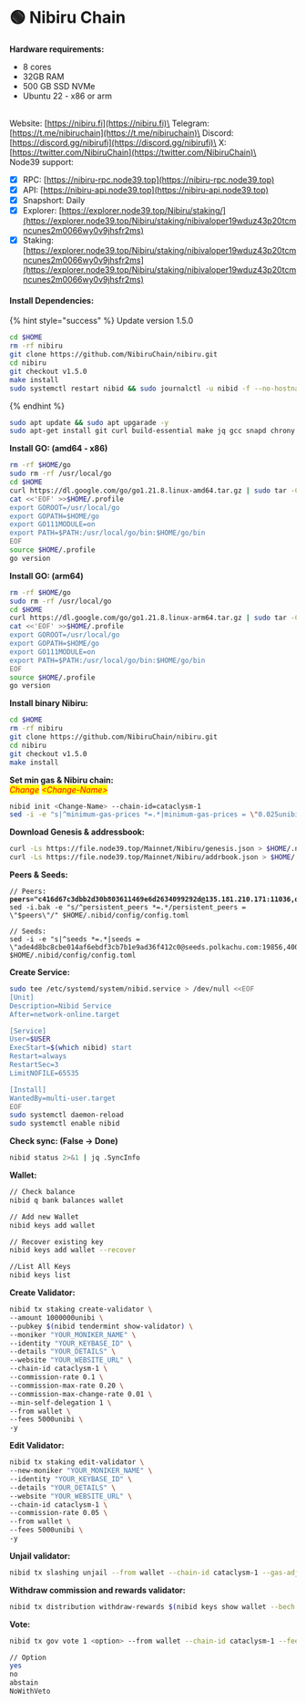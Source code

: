# 🟢 Nibiru Chain

**Hardware requirements:**&#x20;

* 8 cores
* 32GB RAM
* 500 GB SSD NVMe
* Ubuntu 22 - x86 or arm

\
Website: [https://nibiru.fi](https://nibiru.fi)\
Telegram: [https://t.me/nibiruchain](https://t.me/nibiruchain)\
Discord: [https://discord.gg/nibirufi](https://discord.gg/nibirufi)\
X: [https://twitter.com/NibiruChain](https://twitter.com/NibiruChain)\
\
Node39 support:

* [x] RPC: [https://nibiru-rpc.node39.top](https://nibiru-rpc.node39.top)
* [x] API: [https://nibiru-api.node39.top](https://nibiru-api.node39.top)
* [x] Snapshort: Daily
* [x] Explorer: [https://explorer.node39.top/Nibiru/staking/](https://explorer.node39.top/Nibiru/staking/nibivaloper19wduz43p20tcmncunes2m0066wy0v9jhsfr2ms)
* [x] Staking: [https://explorer.node39.top/Nibiru/staking/nibivaloper19wduz43p20tcmncunes2m0066wy0v9jhsfr2ms](https://explorer.node39.top/Nibiru/staking/nibivaloper19wduz43p20tcmncunes2m0066wy0v9jhsfr2ms)

#### Install Dependencies: <a href="#install-dependencies" id="install-dependencies"></a>

{% hint style="success" %}
Update version 1.5.0

```bash
cd $HOME
rm -rf nibiru
git clone https://github.com/NibiruChain/nibiru.git
cd nibiru
git checkout v1.5.0
make install
sudo systemctl restart nibid && sudo journalctl -u nibid -f --no-hostname -o cat
```
{% endhint %}

```bash
sudo apt update && sudo apt upgarade -y
sudo apt-get install git curl build-essential make jq gcc snapd chrony lz4 tmux unzip make bc -y
```

**Install GO: (amd64 - x86)**

```bash
rm -rf $HOME/go
sudo rm -rf /usr/local/go
cd $HOME
curl https://dl.google.com/go/go1.21.8.linux-amd64.tar.gz | sudo tar -C/usr/local -zxvf -
cat <<'EOF' >>$HOME/.profile
export GOROOT=/usr/local/go
export GOPATH=$HOME/go
export GO111MODULE=on
export PATH=$PATH:/usr/local/go/bin:$HOME/go/bin
EOF
source $HOME/.profile
go version
```

**Install GO: (arm64)**

```bash
rm -rf $HOME/go
sudo rm -rf /usr/local/go
cd $HOME
curl https://dl.google.com/go/go1.21.8.linux-arm64.tar.gz | sudo tar -C/usr/local -zxvf -
cat <<'EOF' >>$HOME/.profile
export GOROOT=/usr/local/go
export GOPATH=$HOME/go
export GO111MODULE=on
export PATH=$PATH:/usr/local/go/bin:$HOME/go/bin
EOF
source $HOME/.profile
go version
```

**Install binary  Nibiru:**

```bash
cd $HOME
rm -rf nibiru
git clone https://github.com/NibiruChain/nibiru.git
cd nibiru
git checkout v1.5.0
make install
```

**Set min gas & Nibiru chain:**\
_<mark style="color:red;">Change</mark>_ _<mark style="color:red;">\<Change-Name></mark>_&#x20;

```bash
nibid init <Change-Name> --chain-id=cataclysm-1
sed -i -e "s|^minimum-gas-prices *=.*|minimum-gas-prices = \"0.025unibi\"|" $HOME/.nibid/config/app.toml
```

**Download Genesis & addressbook:**

```bash
curl -Ls https://file.node39.top/Mainnet/Nibiru/genesis.json > $HOME/.nibid/config/genesis.json
curl -Ls https://file.node39.top/Mainnet/Nibiru/addrbook.json > $HOME/.nibid/config/addrbook.json
```

**Peers & Seeds:**

<pre class="language-bash"><code class="lang-bash">// Peers:
<strong>peers="c416d67c3dbb2d30b803611469e6d2634099292d@135.181.210.171:11036,d9bfa29e0cf9c4ce0cc9c26d98e5d97228f93b0b@65.108.233.103:13956,627766bb1d2f9ac3db9f9f3153c91b6d795d1028@89.58.30.164:26656,6c99d3c416f171c230a9891092827251194af006@5.78.83.5:13956,74f2e690e1be83c189bf227c4c61b266267795c8@94.130.138.48:35656,6604179787139eab744b8a1159fee9b03fcc3714@51.81.49.176:19856,cc8ff21a53f996fd729a10bcfbd85cf009505367@65.108.75.107:34656,81b9c09ae1c76a3e7f36db91b98d1fbf1e31233c@185.248.24.16:13956,4895f4acc4934823a17166c4d84aea2858b8f50a@65.108.199.120:37456,8b564f4ddd3e2eb24b1f321d7dacc03080c9c824@65.21.227.177:10026,807df0af03c7de32317eda4fe4dbdcc3ad4b4ae6@208.88.251.53:44441,98cadded622d291141f8a83972fa046267df94b6@38.109.200.36:44441,f0ccacd7cd19f7c30c203ca4c9cbee62d4f8f773@35.234.108.227:26656,8d8324141897243927359345bb4b1bb78a1e1df1@65.109.56.235:26656"
</strong>sed -i.bak -e "s/^persistent_peers *=.*/persistent_peers = \"$peers\"/" $HOME/.nibid/config/config.toml

// Seeds:
sed -i -e "s|^seeds *=.*|seeds = \"ade4d8bc8cbe014af6ebdf3cb7b1e9ad36f412c0@seeds.polkachu.com:19856,400f3d9e30b69e78a7fb891f60d76fa3c73f0ecc@nibiru.rpc.kjnodes.com:13959,98cadded622d291141f8a83972fa046267df94b6@38.109.200.36:44441,f0ccacd7cd19f7c30c203ca4c9cbee62d4f8f773@35.234.108.227:26656,8d8324141897243927359345bb4b1bb78a1e1df1@65.109.56.235:26656\"|" $HOME/.nibid/config/config.toml
</code></pre>

**Create Service:**

```bash
sudo tee /etc/systemd/system/nibid.service > /dev/null <<EOF
[Unit]
Description=Nibid Service
After=network-online.target

[Service]
User=$USER
ExecStart=$(which nibid) start
Restart=always
RestartSec=3
LimitNOFILE=65535

[Install]
WantedBy=multi-user.target
EOF
sudo systemctl daemon-reload
sudo systemctl enable nibid
```



**Check sync:  **<mark style="color:red;">**(False -> Done)**</mark>

```bash
nibid status 2>&1 | jq .SyncInfo
```

**Wallet:**

```bash
// Check balance
nibid q bank balances wallet

// Add new Wallet
nibid keys add wallet

// Recover existing key
nibid keys add wallet --recover

//List All Keys
nibid keys list
```

**Create Validator:**

```bash
nibid tx staking create-validator \
--amount 1000000unibi \
--pubkey $(nibid tendermint show-validator) \
--moniker "YOUR_MONIKER_NAME" \
--identity "YOUR_KEYBASE_ID" \
--details "YOUR_DETAILS" \
--website "YOUR_WEBSITE_URL" \
--chain-id cataclysm-1 \
--commission-rate 0.1 \
--commission-max-rate 0.20 \
--commission-max-change-rate 0.01 \
--min-self-delegation 1 \
--from wallet \
--fees 5000unibi \
-y
```

**Edit Validator:**

```bash
nibid tx staking edit-validator \
--new-moniker "YOUR_MONIKER_NAME" \
--identity "YOUR_KEYBASE_ID" \
--details "YOUR_DETAILS" \
--website "YOUR_WEBSITE_URL" \
--chain-id cataclysm-1 \
--commission-rate 0.05 \
--from wallet \
--fees 5000unibi \
-y
```

**Unjail validator:**

```bash
nibid tx slashing unjail --from wallet --chain-id cataclysm-1 --gas-adjustment 1.4 --gas auto --gas-prices 0.025unibi -y
```

**Withdraw commission and rewards validator:**

```bash
nibid tx distribution withdraw-rewards $(nibid keys show wallet --bech val -a) --commission --from wallet --chain-id cataclysm-1 --fees 5000unibi -y
```

**Vote:**

```bash
nibid tx gov vote 1 <option> --from wallet --chain-id cataclysm-1 --fees 5000unibi -y

// Option
yes
no
abstain
NoWithVeto
```
